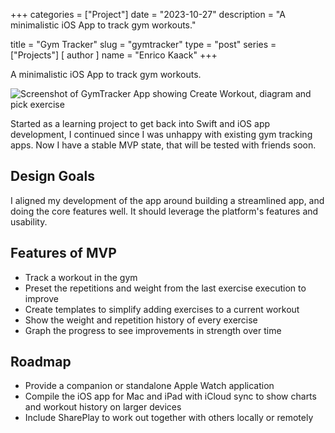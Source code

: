 +++
categories = ["Project"]
date = "2023-10-27"
description = "A minimalistic iOS App to track gym workouts."

title = "Gym Tracker"
slug = "gymtracker"
type = "post"
series = ["Projects"]
[ author ]
  name = "Enrico Kaack"
+++

A minimalistic iOS App to track gym workouts.

![Screenshot of GymTracker App showing Create Workout, diagram and pick exercise](/projects/gymtracker/TopBannerScreenshots.png)

Started as a learning project to get back into Swift and iOS app development, I continued since I was unhappy with existing gym tracking apps. Now I have a stable MVP state, that will be tested with friends soon.

## Design Goals

I aligned my development of the app around building a streamlined app, and doing the core features well. It should leverage the platform's features and usability.

## Features of MVP

- Track a workout in the gym
- Preset the repetitions and weight from the last exercise execution to improve
- Create templates to simplify adding exercises to a current workout
- Show the weight and repetition history of every exercise
- Graph the progress to see improvements in strength over time

## Roadmap

- Provide a companion or standalone Apple Watch application
- Compile the iOS app for Mac and iPad with iCloud sync to show charts and workout history on larger devices
- Include SharePlay to work out together with others locally or remotely